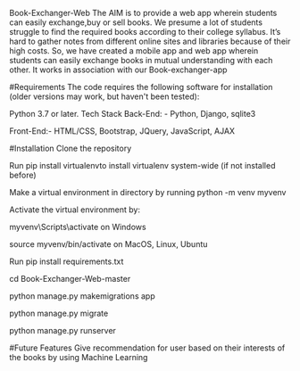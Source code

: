 
Book-Exchanger-Web
The AIM is to provide a web app wherein students can easily exchange,buy or sell books. We presume a lot of students struggle to find the required books according to their college syllabus. It’s hard to gather notes from different online sites and libraries because of their high costs. So, we have created a mobile app and web app wherein students can easily exchange books in mutual understanding with each other. It works in association with our Book-exchanger-app



#Requirements
The code requires the following software for installation (older versions may work, but haven't been tested):

Python 3.7 or later.
Tech Stack
Back-End: - Python, Django, sqlite3

Front-End:- HTML/CSS, Bootstrap, JQuery, JavaScript, AJAX


#Installation
Clone the repository

Run pip install virtualenvto install virtualenv system-wide (if not installed before)

Make a virtual environment in directory by running python -m venv myvenv

Activate the virtual environment by:

myvenv\Scripts\activate on Windows

source myvenv/bin/activate on MacOS, Linux, Ubuntu

Run pip install requirements.txt

cd Book-Exchanger-Web-master

python manage.py makemigrations app

python manage.py migrate

python manage.py runserver


#Future Features
Give recommendation for user based on their interests of the books by using Machine Learning
